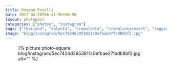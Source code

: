 ```yaml
---
title: Reggae Rosella
date: 2017-04-28T06:41:59+00:00
layout: photopost
categories: ["photos", "instagram"]
tags: ["thailand", "kolanta", "crownlanta", "crownlantaresort", "reggaebar", "rosella", "❤️", "night", "beachbar", "nightlife", "ประเทศไทย", "เกาะลันตา"]
image: "blog/instagram/5ec7424d2953811c0efbae27fadb8bf2.jpg"
---
```


<figure class="photo photo--square">
  {% picture photo-square blog/instagram/5ec7424d2953811c0efbae27fadb8bf2.jpg alt="" %}
</figure>


